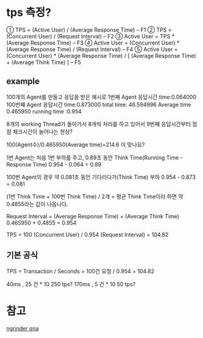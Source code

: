 # tps 측정?
①   TPS = (Active User) / (Average Response Time) – F1 
②   TPS = (Concurrent User) / (Request Interval) – F2 
③   Active User = TPS * (Average Response Time) – F3 
④   Active User = (Concurrent User) * (Average Response Time) / (Request Interval) – F4 
⑤   Active User = (Concurrent User) * (Average Response Time) / [ (Average Response Time) + (Average Think Time) ] – F5 

## example
100개의 Agent를 만들고 응답을 받은 예시로 
1번째 Agent 응답시간 time:0.064000 
100번쨰 Agent 응답시간 time:0.873000 
total time: 46.594996 
Average time 0.465950 
running time :0.954 

8개의 working Thread가 돌아가서 8개씩 처리를 하고 있어서 9번째 응답시간부터 점점 체크시간이 늘어나는 현상?

100(Agent수)/0.465950(Average time)=214.6 이 맞나요?

1번 Agent는 처음 1번 부하를 주고, 0.89초 동안 Think Time(Running Time - Response Time)
0.954 - 0.064 = 0.89

100번 Agent의 경우 약 0.081초 동안 기다리다가(Think Time) 부하
0.954 - 0.873 = 0.081

(1번 Think Time + 100번 Think Time) / 2개 = 평균 Think Time이라 하면 약 0.4855라는 값이 나옵니다. 

Request Interval = (Average Response Time) + (Average Think Time)
0.465950 + 0.4855 = 0.954

TPS = 100 (Concurrent User) / 0.954 (Request Interval) = 104.82 

## 기본 공식
TPS = Transaction / Seconds = 100건 요청 / 0.954 = 104.82

40ms , 25 건 * 10 250 tps?
170ms , 5 건 * 10 50 tps?


# 참고
[ngrinder qna](http://ngrinder.642.n7.nabble.com/TPS-td1676.html)